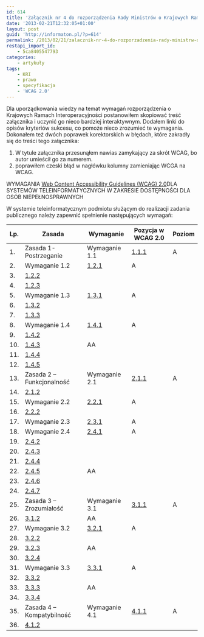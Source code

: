 ```yaml
---
id: 614
title: 'Załącznik nr 4 do rozporządzenia Rady Ministrów o Krajowych Ramach Interoperacyjności&#8230;'
date: '2013-02-21T12:32:05+01:00'
layout: post
guid: 'http://informaton.pl/?p=614'
permalink: /2013/02/21/zalacznik-nr-4-do-rozporzadzenia-rady-ministrw-o-krajowych-ramach-interoperacyjnosci/
restapi_import_id:
    - 5ca8405547793
categories:
    - artykuły
tags:
    - KRI
    - prawo
    - specyfikacja
    - 'WCAG 2.0'
---
```


Dla uporządkowania wiedzy na temat wymagań rozporządzenia o Krajowych Ramach Interoperacyjności postanowiłem skopiować treść załącznika i uczynić go nieco bardziej interaktywnym. Dodałem linki do opisów kryteriów sukcesu, co pomoże nieco zrozumieć te wymagania. Dokonałem też dwóch poprawek korektorskich w błędach, które zakradły się do treści tego załącznika:

1. W tytule załącznika przesunąłem nawias zamykający za skrót WCAG, bo autor umieścił go za numerem.
2. poprawiłem czeski błąd w nagłówku kolumny zamieniając WCGA na WCAG.

WYMAGANIA [Web Content Accessibility Guidelines (WCAG) 2.0](http://www.w3.org/tr/wcag20/)DLA SYSTEMÓW TELEINFORMATYCZNYCH W ZAKRESIE DOSTĘPNOŚCI DLA OSÓB NIEPEŁNOSPRAWNYCH

W systemie teleinformatycznym podmiotu służącym do realizacji zadania publicznego należy zapewnić spełnienie następujących wymagań:

| Lp. | Zasada | Wymaganie | Pozycja w WCAG 2.0 | Poziom |
|---|---|---|---|---|
| 1. | Zasada 1-Postrzeganie | Wymaganie 1.1 | [1.1.1](http://informaton.pl/?p=19) | A |
| 2. | Wymaganie 1.2 | [1.2.1](http://informaton.pl/?p=24) | A |
| 3. | [1.2.2](http://informaton.pl/?p=33) |
| 4. | [1.2.3](http://informaton.pl/?p=36) |
| 5. | Wymaganie 1.3 | [1.3.1](http://informaton.pl/?p=106) | A |
| 6. | [1.3.2](http://informaton.pl/?p=113) |
| 7. | [1.3.3](http://informaton.pl/?p=116) |
| 8. | Wymaganie 1.4 | [1.4.1](http://informaton.pl/?p=119) | A |
| 9. | [1.4.2](http://informaton.pl/?p=123) |
| 10. | [1.4.3](http://informaton.pl/?p=129) | AA |
| 11. | [1.4.4](http://informaton.pl/?p=140) |
| 12. | [1.4.5](http://informaton.pl/?p=150) |
| 13. | Zasada 2 – Funkcjonalność | Wymaganie 2.1 | [2.1.1](http://informaton.pl/?p=184) | A |
| 14. | [2.1.2](http://informaton.pl/?p=188) |
| 15. | Wymaganie 2.2 | [2.2.1](http://informaton.pl/?p=206) | A |
| 16. | [2.2.2](http://informaton.pl/?p=208) |
| 17. | Wymaganie 2.3 | [2.3.1](http://informaton.pl/?p=229) | A |
| 18. | Wymaganie 2.4 | [2.4.1](http://informaton.pl/?p=243) | A |
| 19. | [2.4.2](http://informaton.pl/?p=245) |
| 20. | [2.4.3](http://informaton.pl/?p=247) |
| 21. | [2.4.4](http://informaton.pl/?p=251) |
| 22. | [2.4.5](http://informaton.pl/?p=260) | AA |
| 23. | [2.4.6](http://informaton.pl/?p=262) |
| 24. | [2.4.7](http://informaton.pl/?p=269) |
| 25. | Zasada 3 – Zrozumiałość | Wymaganie 3.1 | [3.1.1](http://informaton.pl/?p=292) | A |
| 26. | [3.1.2](http://informaton.pl/?p=294) | AA |
| 27. | Wymaganie 3.2 | [3.2.1](http://informaton.pl/?p=309) | A |
| 28. | [3.2.2](http://informaton.pl/?p=311) |
| 29. | [3.2.3](http://informaton.pl/?p=323) | AA |
| 30. | [3.2.4](http://informaton.pl/?p=325) |
| 31. | Wymaganie 3.3 | [3.3.1](http://informaton.pl/?p=335) | A |
| 32. | [3.3.2](http://informaton.pl/?p=368) |
| 33. | [3.3.3](http://informaton.pl/?p=371) | AA |
| 34. | [3.3.4](http://informaton.pl/?p=375) |
| 35. | Zasada 4 – Kompatybilność | Wymaganie 4.1 | [4.1.1](http://informaton.pl/?p=401) | A |
| 36. | [4.1.2](http://informaton.pl/?p=411) |